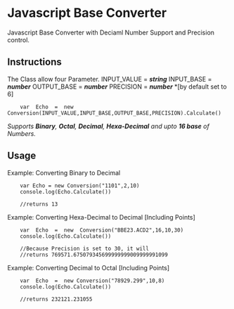 

# Javascript Base Converter

Javascript Base Converter with Deciaml Number Support and Precision control.

## Instructions

The Class allow four Parameter.
INPUT_VALUE = ***string***
INPUT_BASE = ***number***
OUTPUT_BASE = ***number***
PRECISION = ***number*** *[by default set to 6]

	    var  Echo  =  new  Conversion(INPUT_VALUE,INPUT_BASE,OUTPUT_BASE,PRECISION).Calculate()
*Supports **Binary**, **Octal**, **Decimal**, **Hexa-Decimal** and upto **16 base** of Numbers.*
## Usage
Example: Converting Binary to Decimal

	    var Echo = new Conversion("1101",2,10)
	    console.log(Echo.Calculate()) 
		
		//returns 13

	
Example: Converting Hexa-Decimal to Decimal [Including Points]

	    var  Echo  =  new  Conversion("BBE23.ACD2",16,10,30)
        console.log(Echo.Calculate()) 
		
		//Because Precision is set to 30, it will 
		//returns 769571.675079345699999999009999991099

Example: Converting Decimal to Octal [Including Points]

	    var  Echo  =  new Conversion("78929.299",10,8)
	    console.log(Echo.Calculate()) 
		 
		//returns 232121.231055

		


	

    

